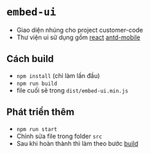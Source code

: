# `embed-ui`
- Giao diện nhúng cho project customer-code
- Thư viện ui sử dụng gồm [react](https://reactjs.org/) [antd-mobile](https://mobile.ant.design/)

## Cách build 
- `npm install` (chỉ làm lần đầu)
- `npm run build`
- file cuối sẽ trong `dist/embed-ui.min.js`

## Phát triển thêm
- `npm run start`
- Chỉnh sửa file trong folder `src`
- Sau khi hoàn thành thì làm theo bước [build](#cach-build) 
